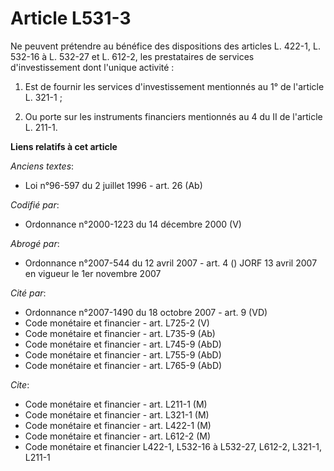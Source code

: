 # Article L531-3

Ne peuvent prétendre au bénéfice des dispositions des articles L. 422-1, L. 532-16 à L. 532-27 et L. 612-2, les prestataires
de services d'investissement dont l'unique activité :

1. Est de fournir les services d'investissement mentionnés au 1° de l'article L. 321-1 ;

2. Ou porte sur les instruments financiers mentionnés au 4 du II de l'article L. 211-1.

**Liens relatifs à cet article**

_Anciens textes_:

  - Loi n°96-597 du 2 juillet 1996 - art. 26 (Ab)

_Codifié par_:

  - Ordonnance n°2000-1223 du 14 décembre 2000 (V)

_Abrogé par_:

  - Ordonnance n°2007-544 du 12 avril 2007 - art. 4 () JORF 13 avril 2007 en vigueur le 1er novembre 2007

_Cité par_:

  - Ordonnance n°2007-1490 du 18 octobre 2007 - art. 9 (VD)
  - Code monétaire et financier - art. L725-2 (V)
  - Code monétaire et financier - art. L735-9 (Ab)
  - Code monétaire et financier - art. L745-9 (AbD)
  - Code monétaire et financier - art. L755-9 (AbD)
  - Code monétaire et financier - art. L765-9 (AbD)

_Cite_:

  - Code monétaire et financier - art. L211-1 (M)
  - Code monétaire et financier - art. L321-1 (M)
  - Code monétaire et financier - art. L422-1 (M)
  - Code monétaire et financier - art. L612-2 (M)
  - Code monétaire et financier L422-1, L532-16 à L532-27, L612-2, L321-1, L211-1
